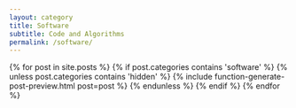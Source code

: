 ```yaml
---
layout: category
title: Software
subtitle: Code and Algorithms
permalink: /software/
---
```


<div class="posts">
	{% for post in site.posts %}
		{% if post.categories contains 'software' %}
		    {% unless post.categories contains 'hidden' %}
			    {% include function-generate-post-preview.html post=post %}
			{% endunless %}
		{% endif %}
	{% endfor %}
</div>
